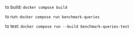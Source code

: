to build: `docker compose build`

to run: `docker compose run benchmark-queries`

to test: `docker compose run --build benchmark-queries-test`
